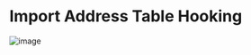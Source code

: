 # Import Address Table Hooking

![image](https://github.com/S12cybersecurity/IATHooking/assets/79543461/2f53626e-8649-4e59-8bd0-e9cd026e2c6f)


